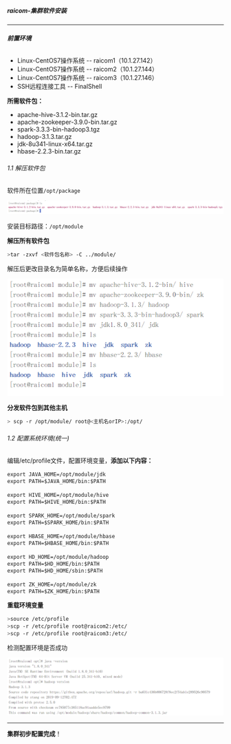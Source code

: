 ##### raicom-集群软件安装

---

###### **前置环境**

- Linux-CentOS7操作系统 -- raicom1（10.1.27.142）
- Linux-CentOS7操作系统 -- raicom2（10.1.27.144）
- Linux-CentOS7操作系统 -- raicom3（10.1.27.146）
- SSH远程连接工具 -- FinalShell

**所需软件包：**

- apache-hive-3.1.2-bin.tar.gz
- apache-zookeeper-3.9.0-bin.tar.gz
- spark-3.3.3-bin-hadoop3.tgz
- hadoop-3.1.3.tar.gz
- jdk-8u341-linux-x64.tar.gz
- hbase-2.2.3-bin.tar.gz

###### 1.1 解压软件包

软件所在位置`/opt/package`

![image-20241121150414514](raicom-集群软件安装.assets/image-20241121150414514.png)

安装目标路径：`/opt/module`

**解压所有软件包**

```sh
>tar -zxvf <软件包名称> -C ../module/
```

解压后更改目录名为简单名称，方便后续操作

![image-20241121151105827](raicom-集群软件安装.assets/image-20241121151105827.png)

**分发软件包到其他主机**

```sh
> scp -r /opt/module/ root@<主机名orIP>:/opt/
```

###### 1.2 配置系统环境(统一)

编辑/etc/profile文件，配置环境变量，**添加以下内容：**

```properties
export JAVA_HOME=/opt/module/jdk
export PATH=$JAVA_HOME/bin:$PATH

export HIVE_HOME=/opt/module/hive
export PATH=$HIVE_HOME/bin:$PATH

export SPARK_HOME=/opt/module/spark
export PATH=$SPARK_HOME/bin:$PATH

export HBASE_HOME=/opt/module/hbase
export PATH=$HBASE_HOME/bin:$PATH

export HD_HOME=/opt/module/hadoop
export PATH=$HD_HOME/bin:$PATH
export PATH=$HD_HOME/sbin:$PATH

export ZK_HOME=/opt/module/zk
export PATH=$ZK_HOME/bin:$PATH
```

**重载环境变量**

```sh
>source /etc/profile
>scp -r /etc/profile root@raicom2:/etc/
>scp -r /etc/profile root@raicom3:/etc/
```

检测配置环境是否成功

![image-20241121153124579](raicom-集群软件安装.assets/image-20241121153124579.png)

---

**集群初步配置完成**！